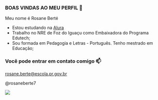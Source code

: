 ###   BOAS  VINDAS AO MEU PERFIL 🌻

Meu nome é Rosane Berté

- Estou estudando na [Alura](https://www.alura.com.br)
- Trabalho no NRE de Foz do Iguaçu como Embaixadora do Programa Edutech;
- Sou formada em Pedagogia e Letras - Português. Tenho mestrado em Educação;

### Você pode entrar em contato comigo 📫

rosane.berte@escola.pr.gov.br

@rosaneberte7

![](https://media.tenor.com/5mSMAfK0ZiAAAAAd/scaler-create-impact.gif)


